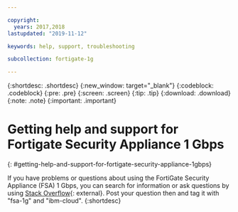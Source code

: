 ```yaml
---

copyright:
  years: 2017,2018
lastupdated: "2019-11-12"

keywords: help, support, troubleshooting

subcollection: fortigate-1g

---
```


{:shortdesc: .shortdesc}
{:new_window: target="_blank"}
{:codeblock: .codeblock}
{:pre: .pre}
{:screen: .screen}
{:tip: .tip}
{:download: .download}
{:note: .note}
{:important: .important}

# Getting help and support for Fortigate Security Appliance 1 Gbps
{: #getting-help-and-support-for-fortigate-security-appliance-1gbps}

If you have problems or questions about using the FortiGate Security Appliance (FSA) 1 Gbps, you can search for information or ask questions by using [Stack Overflow](https://stackoverflow.com/search?q=dl+ibm-cloud){: external}. Post your question then and tag it with "fsa-1g" and "ibm-cloud".
{:shortdesc}
